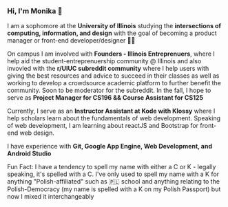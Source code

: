 ### Hi, I'm Monika 👋 

<!--
**mpara0/mpara0** is a ✨ _special_ ✨ repository because its `README.md` (this file) appears on your GitHub profile.
-->
I am a sophomore at the **University of Illinois** studying the **intersections of computing, information, and design** with the goal of becoming a product manager or front-end developer/designer 👩‍💻

On campus I am involved with **Founders - Illinois Entreprenuers**, where I help aid the student-entreprenuership community @ Illinois and also invovled with the **r/UIUC subreddit community** where I help users with giving the best resources and advice to succeed in their classes as well as working to develop a crowdsource academic platform to further benefit the community. Soon to be moderator for the subreddit. In the fall, I hope to serve as **Project Manager for CS196 && Course Assistant for CS125**

Currently, I serve as an **Instructor Assistant at Kode with Klossy** where I help scholars learn about the fundamentals of web development. Speaking of web development, I am learning about reactJS and Bootstrap for front-end web design. 

I have experience with **Git, Google App Engine, Web Development, and Android Studio**

Fun Fact: I have a tendency to spell my name with either a C or K - legally speaking, it's spelled with a C. I've only used to spell my name with a K for anything "Polish-affiliated" such as 	🇵🇱 school and anything relating to the Polish-Democracy (my name is spelled with a K on my Polish Passport) but now I mixed it interchangeably 
